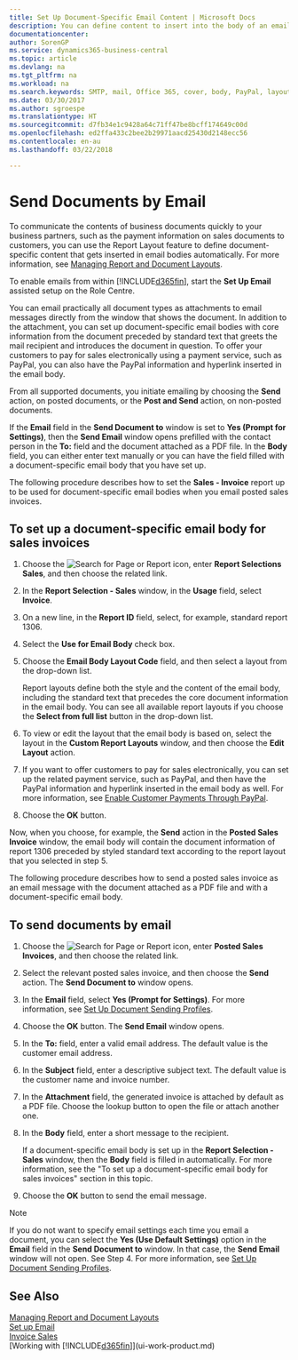 ```yaml
---
title: Set Up Document-Specific Email Content | Microsoft Docs
description: You can define content to insert into the body of an email message, for example, a PayPal link. You can also attach documents to email messages.
documentationcenter: 
author: SorenGP
ms.service: dynamics365-business-central
ms.topic: article
ms.devlang: na
ms.tgt_pltfrm: na
ms.workload: na
ms.search.keywords: SMTP, mail, Office 365, cover, body, PayPal, layout
ms.date: 03/30/2017
ms.author: sgroespe
ms.translationtype: HT
ms.sourcegitcommit: d7fb34e1c9428a64c71ff47be8bcff174649c00d
ms.openlocfilehash: ed2ffa433c2bee2b29971aacd25430d2148ecc56
ms.contentlocale: en-au
ms.lasthandoff: 03/22/2018

---
```

# <a name="send-documents-by-email"></a>Send Documents by Email
To communicate the contents of business documents quickly to your business partners, such as the payment information on sales documents to customers, you can use the Report Layout feature to define document-specific content that gets inserted in email bodies automatically. For more information, see [Managing Report and Document Layouts](ui-manage-report-layouts.md).

To enable emails from within [!INCLUDE[d365fin](includes/d365fin_md.md)], start the **Set Up Email** assisted setup on the Role Centre.

You can email practically all document types as attachments to email messages directly from the window that shows the document. In addition to the attachment, you can set up document-specific email bodies with core information from the document preceded by standard text that greets the mail recipient and introduces the document in question. To offer your customers to pay for sales electronically using a payment service, such as PayPal, you can also have the PayPal information and hyperlink inserted in the email body.

From all supported documents, you initiate emailing by choosing the **Send** action, on posted documents, or the **Post and Send** action, on non-posted documents.

If the **Email** field in the **Send Document to** window is set to **Yes (Prompt for Settings)**, then the **Send Email** window opens prefilled with the contact person in the **To:** field and the document attached as a PDF file. In the **Body** field, you can either enter text manually or you can have the field filled with a document-specific email body that you have set up.

The following procedure describes how to set the **Sales - Invoice** report up to be used for document-specific email bodies when you email posted sales invoices.

## <a name="to-set-up-a-document-specific-email-body-for-sales-invoices"></a>To set up a document-specific email body for sales invoices
1. Choose the ![Search for Page or Report](media/ui-search/search_small.png "Search for Page or Report icon") icon, enter **Report Selections Sales**, and then choose the related link.
2. In the **Report Selection - Sales** window, in the **Usage** field, select **Invoice**.
3. On a new line, in the **Report ID** field, select, for example, standard report 1306.
4. Select the **Use for Email Body** check box.
5. Choose the **Email Body Layout Code** field, and then select a layout from the drop-down list.

    Report layouts define both the style and the content of the email body, including the standard text that precedes the core document information in the email body. You can see all available report layouts if you choose the **Select from full list** button in the drop-down list.
6. To view or edit the layout that the email body is based on, select the layout in the **Custom Report Layouts** window, and then choose the **Edit Layout** action.
7. If you want to offer customers to pay for sales electronically, you can set up the related payment service, such as PayPal, and then have the PayPal information and hyperlink inserted in the email body as well. For more information, see [Enable Customer Payments Through PayPal](sales-how-enable-payment-service-extensions.md).
8. Choose the **OK** button.

Now, when you choose, for example, the **Send** action in the **Posted Sales Invoice** window, the email body will contain the document information of report 1306 preceded by styled standard text according to the report layout that you selected in step 5.

The following procedure describes how to send a posted sales invoice as an email message with the document attached as a PDF file and with a document-specific email body.

## <a name="to-send-documents-by-email"></a>To send documents by email
1. Choose the ![Search for Page or Report](media/ui-search/search_small.png "Search for Page or Report icon") icon, enter **Posted Sales Invoices**, and then choose the related link.
2. Select the relevant posted sales invoice, and then choose the **Send** action. The **Send Document to** window opens.
3. In the **Email** field, select **Yes (Prompt for Settings)**. For more information, see [Set Up Document Sending Profiles](sales-how-setup-document-send-profiles.md).
4. Choose the **OK** button. The **Send Email** window opens.
5. In the **To:** field, enter a valid email address. The default value is the customer email address.
6. In the **Subject** field, enter a descriptive subject text. The default value is the customer name and invoice number.
7. In the **Attachment** field, the generated invoice is attached by default as a PDF file. Choose the lookup button to open the file or attach another one.
8. In the **Body** field, enter a short message to the recipient.

    If a document-specific email body is set up in the **Report Selection - Sales** window, then the **Body** field is filled in automatically. For more information, see the "To set up a document-specific email body for sales invoices" section in this topic.
9. Choose the **OK** button to send the email message.

> [!NOTE]  
>   If you do not want to specify email settings each time you email a document, you can select the **Yes (Use Default Settings)** option in the **Email** field in the **Send Document to** window. In that case, the **Send Email** window will not open. See Step 4. For more information, see [Set Up Document Sending Profiles](sales-how-setup-document-send-profiles.md).

## <a name="see-also"></a>See Also
[Managing Report and Document Layouts](ui-manage-report-layouts.md)  
[Set up Email](admin-how-setup-email.md)  
[Invoice Sales](sales-how-invoice-sales.md)  
[Working with [!INCLUDE[d365fin](includes/d365fin_md.md)]](ui-work-product.md)

